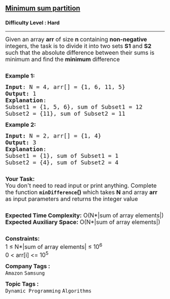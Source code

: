 <h2><a href="https://practice.geeksforgeeks.org/problems/minimum-sum-partition3317/1?page=1&difficulty=Hard&sprint=a663236c31453b969852f9ea22507634&sortBy=submissions">Minimum sum partition</a></h2><h3>Difficulty Level : Hard</h3><hr><div class="problems_problem_content__Xm_eO"><p><span style="font-size:18px">Given an array&nbsp;<strong>arr</strong> of size <strong>n&nbsp;</strong>containing <strong>non-negative </strong>integers, the task is to divide it into two sets <strong>S1</strong> and <strong>S2</strong> such that the absolute difference between their sums is minimum and find the <strong>minimum</strong> difference</span></p>

<p><br>
<span style="font-size:18px"><strong>Example 1:</strong></span></p>

<pre><span style="font-size:18px"><strong>Input</strong>: N = 4, arr[] = {1, 6, 11, 5}</span> <span style="font-size:18px">
<strong>Output:</strong> 1
<strong>Explanation</strong>: </span>
<span style="font-size:18px">Subset1 = {1, 5, 6}, sum of Subset1 = 12 
Subset2 = {11}, sum of Subset2 = 11  </span> </pre>

<div><span style="font-size:18px"><strong>Example 2:</strong></span></div>

<pre><span style="font-size:18px"><strong>Input: </strong>N = 2, arr[] = {1, 4}
<strong>Output: </strong>3
<strong>Explanation</strong>: 
Subset1 = {1}, sum of Subset1 = 1
Subset2 = {4}, sum of Subset2 = 4</span></pre>

<p><br>
<span style="font-size:18px"><strong>Your Task:&nbsp;&nbsp;</strong><br>
You don't need to read input or print anything. Complete the function <strong><code>minDifference</code>()&nbsp;</strong>which takes <strong>N</strong> and array <strong>arr </strong>as input parameters and returns the integer value</span></p>

<p><br>
<span style="font-size:18px"><strong>Expected Time Complexity:</strong> O(N*|sum of array elements|)<br>
<strong>Expected Auxiliary Space:</strong> O(N*|sum of array elements|)</span></p>

<p><br>
<span style="font-size:18px"><strong>Constraints:</strong><br>
1 ≤&nbsp;N*|sum of array elements| ≤ 10<sup>6</sup><br>
0 &lt; arr[i] &lt;= 10<sup>5</sup></span></p>
</div><p><span style=font-size:18px><strong>Company Tags : </strong><br><code>Amazon</code>&nbsp;<code>Samsung</code>&nbsp;<br><p><span style=font-size:18px><strong>Topic Tags : </strong><br><code>Dynamic Programming</code>&nbsp;<code>Algorithms</code>&nbsp;